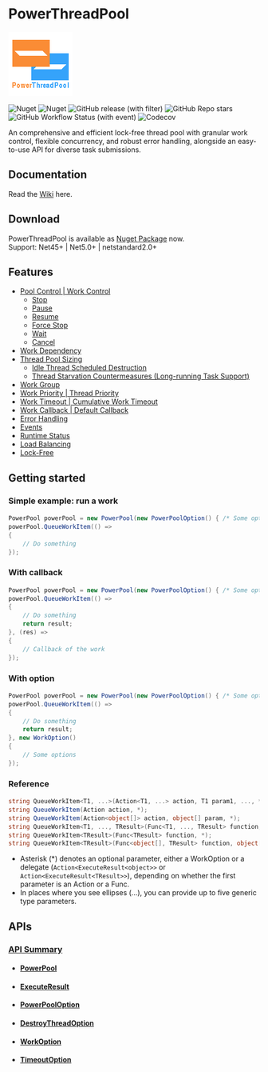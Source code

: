 # PowerThreadPool
![icon](https://raw.githubusercontent.com/ZjzMisaka/PowerThreadPool/main/icon.png)

![Nuget](https://img.shields.io/nuget/v/PowerThreadPool?style=for-the-badge)
![Nuget](https://img.shields.io/nuget/dt/PowerThreadPool?style=for-the-badge)
![GitHub release (with filter)](https://img.shields.io/github/v/release/ZjzMisaka/PowerThreadPool?style=for-the-badge)
![GitHub Repo stars](https://img.shields.io/github/stars/ZjzMisaka/PowerThreadPool?style=for-the-badge)
![GitHub Workflow Status (with event)](https://img.shields.io/github/actions/workflow/status/ZjzMisaka/PowerThreadPool/test.yml?style=for-the-badge)
![Codecov](https://img.shields.io/codecov/c/github/ZjzMisaka/PowerThreadPool?style=for-the-badge)

An comprehensive and efficient lock-free thread pool with granular work control, flexible concurrency, and robust error handling, alongside an easy-to-use API for diverse task submissions.  

## Documentation
Read the [Wiki](https://github.com/ZjzMisaka/PowerThreadPool/wiki) here.  

## Download
PowerThreadPool is available as [Nuget Package](https://www.nuget.org/packages/PowerThreadPool/) now.  
Support: Net45+ | Net5.0+ | netstandard2.0+  

## Features
- [Pool Control | Work Control](https://github.com/ZjzMisaka/PowerThreadPool/wiki/Work-Control)
    - [Stop](https://github.com/ZjzMisaka/PowerThreadPool/wiki/Work-Control#pause-resume-stop)
    - [Pause](https://github.com/ZjzMisaka/PowerThreadPool/wiki/Work-Control#pause-resume-stop)
    - [Resume](https://github.com/ZjzMisaka/PowerThreadPool/wiki/Work-Control#pause-resume-stop)
    - [Force Stop](https://github.com/ZjzMisaka/PowerThreadPool/wiki/Work-Control#force-stop)
    - [Wait](https://github.com/ZjzMisaka/PowerThreadPool/wiki/Work-Control#wait)
    - [Cancel](https://github.com/ZjzMisaka/PowerThreadPool/wiki/Work-Control#cancel)
- [Work Dependency](https://github.com/ZjzMisaka/PowerThreadPool/wiki/Work-Dependency)
- [Thread Pool Sizing](https://github.com/ZjzMisaka/PowerThreadPool/wiki/Thread-Pool-Sizing)
    - [Idle Thread Scheduled Destruction](https://github.com/ZjzMisaka/PowerThreadPool/wiki/DestroyThreadOption)
    - [Thread Starvation Countermeasures (Long-running Task Support)](https://github.com/ZjzMisaka/PowerThreadPool/wiki/Thread-Pool-Sizing#thread-starvation)
- [Work Group](https://github.com/ZjzMisaka/PowerThreadPool/wiki/Work-Group)
- [Work Priority | Thread Priority](https://github.com/ZjzMisaka/PowerThreadPool/wiki/Priority)
- [Work Timeout | Cumulative Work Timeout](https://github.com/ZjzMisaka/PowerThreadPool/wiki/Timeout)
- [Work Callback | Default Callback](https://github.com/ZjzMisaka/PowerThreadPool/wiki/Callback)
- [Error Handling](https://github.com/ZjzMisaka/PowerThreadPool/wiki/Callback)
- [Events](https://github.com/ZjzMisaka/PowerThreadPool/wiki/PowerPool#events)
- [Runtime Status](https://github.com/ZjzMisaka/PowerThreadPool/wiki/PowerPool#properties)
- [Load Balancing](https://en.wikipedia.org/wiki/Work_stealing)
- [Lock-Free](https://en.wikipedia.org/wiki/Non-blocking_algorithm)

## Getting started
### Simple example: run a work
```csharp
PowerPool powerPool = new PowerPool(new PowerPoolOption() { /* Some options */ });
powerPool.QueueWorkItem(() => 
{
    // Do something
});
```

### With callback
```csharp
PowerPool powerPool = new PowerPool(new PowerPoolOption() { /* Some options */ });
powerPool.QueueWorkItem(() => 
{
    // Do something
    return result;
}, (res) => 
{
    // Callback of the work
});
```

### With option
```csharp
PowerPool powerPool = new PowerPool(new PowerPoolOption() { /* Some options */ });
powerPool.QueueWorkItem(() => 
{
    // Do something
    return result;
}, new WorkOption()
{
    // Some options
});
```

### Reference
``` csharp
string QueueWorkItem<T1, ...>(Action<T1, ...> action, T1 param1, ..., *);
string QueueWorkItem(Action action, *);
string QueueWorkItem(Action<object[]> action, object[] param, *);
string QueueWorkItem<T1, ..., TResult>(Func<T1, ..., TResult> function, T1 param1, ..., *);
string QueueWorkItem<TResult>(Func<TResult> function, *);
string QueueWorkItem<TResult>(Func<object[], TResult> function, object[] param, *);
```
- Asterisk (*) denotes an optional parameter, either a WorkOption or a delegate (`Action<ExecuteResult<object>>` or `Action<ExecuteResult<TResult>>`), depending on whether the first parameter is an Action or a Func. 
- In places where you see ellipses (...), you can provide up to five generic type parameters. 

## APIs
### [API Summary](https://github.com/ZjzMisaka/PowerThreadPool/wiki/API-Summary)  
- #### [PowerPool](https://github.com/ZjzMisaka/PowerThreadPool/wiki/PowerPool)  
- #### [ExecuteResult](https://github.com/ZjzMisaka/PowerThreadPool/wiki/ExecuteResult)  
- #### [PowerPoolOption](https://github.com/ZjzMisaka/PowerThreadPool/wiki/PowerPoolOption)  
- #### [DestroyThreadOption](https://github.com/ZjzMisaka/PowerThreadPool/wiki/DestroyThreadOption)  
- #### [WorkOption](https://github.com/ZjzMisaka/PowerThreadPool/wiki/WorkOption)  
- #### [TimeoutOption](https://github.com/ZjzMisaka/PowerThreadPool/wiki/TimeoutOption)  
